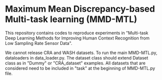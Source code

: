 # Maximum Mean Discrepancy-based Multi-task learning (MMD-MTL)
This repository contains codes to reproduce experiments in "Multi-task Deep Learning Methods for Improving Human Context Recognition from Low Sampling Rate Sensor Data".

We cannot release CRA and WASH datasets. To run the main MMD-MTL.py, dataloaders in data_loader.py. The dataset class should extend Dataset class as in "Dummy" or "CRA_dataset" examples.
All datasets that are considered need to be included in "task" at the beginning of MMD-MTL.py file.  